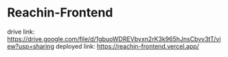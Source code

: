 # Reachin-Frontend
drive link: https://drive.google.com/file/d/1gbuoWDREVbyxn2rK3k965hJnsCbvv3tT/view?usp=sharing               deployed link: https://reachin-frontend.vercel.app/

